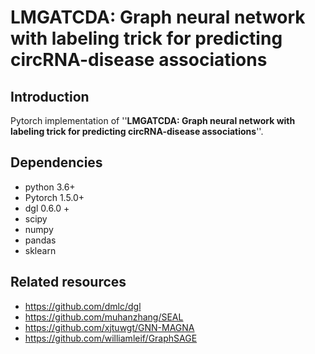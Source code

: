 # LMGATCDA: Graph neural network with labeling trick for predicting circRNA-disease associations



## Introduction

Pytorch implementation of ''**LMGATCDA: Graph neural network with labeling trick for predicting circRNA-disease associations**''.



Dependencies
--------------------------------

- python 3.6+
- Pytorch 1.5.0+
- dgl 0.6.0 +
- scipy
- numpy
- pandas
- sklearn



## Related resources

- https://github.com/dmlc/dgl
- https://github.com/muhanzhang/SEAL 
- https://github.com/xjtuwgt/GNN-MAGNA 
- https://github.com/williamleif/GraphSAGE
